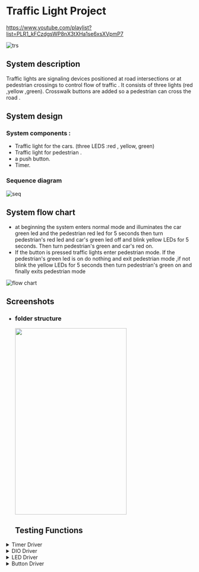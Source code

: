 # Traffic Light Project
 
 https://www.youtube.com/playlist?list=PLR1_kFCzdgsWP8nX3tXHa1se6xsXVpmP7
 
 ![trs](https://user-images.githubusercontent.com/56139834/211884201-79d27c11-7479-4bfb-ad7b-097797159f54.png)

## System description
 
Traffic lights are signaling devices positioned at road intersections or at pedestrian crossings to control flow of traffic .
It consists of three lights (red ,yellow ,green).
Crosswalk buttons are added so a pedestrian can cross the road .

## System design
### System components :
- Traffic light for the cars. (three LEDS :red , yellow, green)
- Traffic light for pedestrian .
- a push button.
- Timer.

### Sequence diagram

![seq](https://user-images.githubusercontent.com/56139834/211884775-72b3b6a8-fb11-4f43-9c05-bdcc27a24ab7.png)

## System flow chart
- at beginning the system enters normal mode and illuminates the car green led and the pedestrian red led for 5 seconds then turn pedestrian's red led and car's green led off and blink yellow LEDs for 5 seconds. Then turn pedestrian's green and car's red on.
- If the button is pressed traffic lights enter pedestrian mode.
If the pedestrian's green led is on do nothing and exit pedestrian mode ,if not blink the yellow LEDs for 5 seconds then turn pedestrian's green on and finally exits pedestrian mode

![flow chart](https://user-images.githubusercontent.com/56139834/211884788-b230205e-d355-4a32-972b-631e8664b2f3.png)

## Screenshots
- ### folder structure
 
  <img src="https://user-images.githubusercontent.com/56139834/211880648-d2415d78-bae5-4b00-962e-9c2b7b1e245e.PNG" width="300" height="500">
  
   ## Testing Functions
     
 <details>
           <summary>Timer Driver</summary><p>  

- `u8 Timer_Test(void)`

 <img src="https://user-images.githubusercontent.com/56139834/211881496-37d7cc43-42a0-4ba5-b073-1f275c18fadb.PNG" width="700" height="500">

 <img src="https://user-images.githubusercontent.com/56139834/211881468-9c374f05-97b0-4958-8c08-36fccbe4ce16.PNG" width="700" height="500">
 
 </p>
 </details>
 
  <details>
             <summary>DIO Driver</summary><p>  
             
- `u8 DIO_test(void)`

1-we initiate PortA pin0 as an output and pin1 as an input,PortB pin 0->2 as output.

2-set PortB pin0, clear Pin1,Toggle pin2.then read their values.

 <img src="https://user-images.githubusercontent.com/56139834/211882069-3d17965a-81ac-4556-97a4-98b525aed6f9.PNG" width="700" height="500">
 
 </p>
 </details>
 <details>
           <summary>LED Driver</summary><p>  
           
 - `void LED_test(void)`
 
 <img src="https://user-images.githubusercontent.com/56139834/211883319-2e6ea926-8e26-4e46-a78d-98941a5f56b1.PNG" width="700" height="500">
 
 </p>
 </details>
  <details>
           <summary>Button Driver</summary><p>  
           
 - `void Button_test(void)`
 
 <img src="https://user-images.githubusercontent.com/56139834/211883955-490f795e-924a-43d0-a2f7-7d02b5f7ee4a.PNG" width="700" height="500">
 
 </p>
 </details>
  

